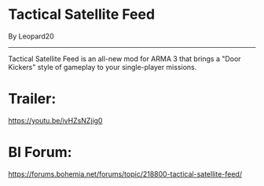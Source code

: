 # Tactical Satellite Feed
By Leopard20
_______________________
Tactical Satellite Feed is an all-new mod for ARMA 3 that brings a "Door Kickers" style of gameplay to your single-player missions.

# Trailer:
https://youtu.be/ivHZsNZjig0


# BI Forum:
https://forums.bohemia.net/forums/topic/218800-tactical-satellite-feed/
